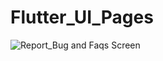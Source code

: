 # Flutter_UI_Pages

![Report_Bug and Faqs Screen](https://github.com/siwanijaiswal/Flutter_UI_Pages/assets/109847669/fd2b3b01-ad06-4ddd-a86c-4226d4661441)
